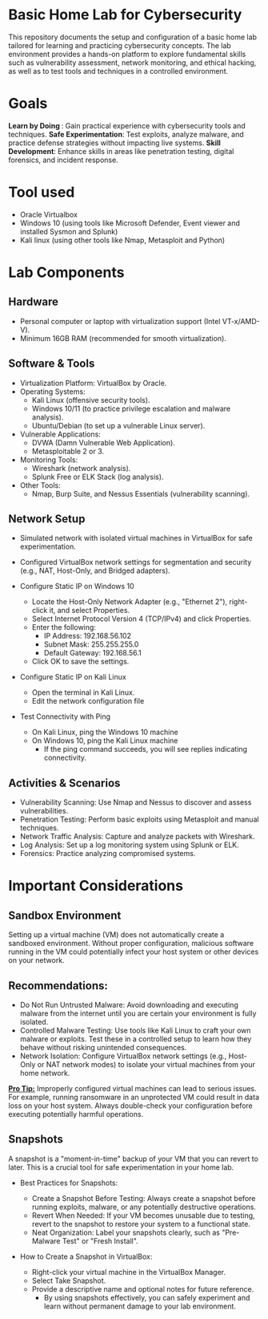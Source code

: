 # Basic Home Lab for Cybersecurity
This repository documents the setup and configuration of a basic home lab tailored for learning and practicing cybersecurity concepts. The lab environment provides a hands-on platform to explore fundamental skills such as vulnerability assessment, network monitoring, and ethical hacking, as well as to test tools and techniques in a controlled environment.

# Goals
<b>Learn by Doing </b>: Gain practical experience with cybersecurity tools and techniques.
<b>Safe Experimentation</b>: Test exploits, analyze malware, and practice defense strategies without impacting live systems.
<b>Skill Development</b>: Enhance skills in areas like penetration testing, digital forensics, and incident response.


# Tool used
- Oracle Virtualbox
- Windows 10 (using tools like Microsoft Defender, Event viewer and installed Sysmon and Splunk) 
- Kali linux (using other tools like Nmap, Metasploit and Python) 


# Lab Components
## Hardware
- Personal computer or laptop with virtualization support (Intel VT-x/AMD-V).
- Minimum 16GB RAM (recommended for smooth virtualization).

## Software & Tools
- Virtualization Platform: VirtualBox by Oracle.
- Operating Systems:
  - Kali Linux (offensive security tools).
  - Windows 10/11 (to practice privilege escalation and malware analysis).
  - Ubuntu/Debian (to set up a vulnerable Linux server).
- Vulnerable Applications:
  - DVWA (Damn Vulnerable Web Application).
  - Metasploitable 2 or 3.
- Monitoring Tools:
  - Wireshark (network analysis).
  - Splunk Free or ELK Stack (log analysis).
- Other Tools:
  - Nmap, Burp Suite, and Nessus Essentials (vulnerability scanning).
## Network Setup
- Simulated network with isolated virtual machines in VirtualBox for safe experimentation.
- Configured VirtualBox network settings for segmentation and security (e.g., NAT, Host-Only, and Bridged adapters).
- Configure Static IP on Windows 10
  - Locate the Host-Only Network Adapter (e.g., "Ethernet 2"), right-click it, and select Properties.
  - Select Internet Protocol Version 4 (TCP/IPv4) and click Properties.
  - Enter the following:
    - IP Address: 192.168.56.102
    - Subnet Mask: 255.255.255.0
    - Default Gateway: 192.168.56.1
  - Click OK to save the settings.
- Configure Static IP on Kali Linux
  - Open the terminal in Kali Linux.
  - Edit the network configuration file

- Test Connectivity with Ping
  - On Kali Linux, ping the Windows 10 machine
  - On Windows 10, ping the Kali Linux machine
    - If the ping command succeeds, you will see replies indicating connectivity.
## Activities & Scenarios
- Vulnerability Scanning: Use Nmap and Nessus to discover and assess vulnerabilities.
- Penetration Testing: Perform basic exploits using Metasploit and manual techniques.
- Network Traffic Analysis: Capture and analyze packets with Wireshark.
- Log Analysis: Set up a log monitoring system using Splunk or ELK.
- Forensics: Practice analyzing compromised systems.

# Important Considerations
## Sandbox Environment
Setting up a virtual machine (VM) does not automatically create a sandboxed environment. Without proper configuration, malicious software running in the VM could potentially infect your host system or other devices on your network.

## Recommendations:
- Do Not Run Untrusted Malware: Avoid downloading and executing malware from the internet until you are certain your environment is fully isolated.
- Controlled Malware Testing: Use tools like Kali Linux to craft your own malware or exploits. Test these in a controlled setup to learn how they behave without risking unintended consequences.
- Network Isolation: Configure VirtualBox network settings (e.g., Host-Only or NAT network modes) to isolate your virtual machines from your home network.

<b><ins>Pro Tip:</b></ins> 
Improperly configured virtual machines can lead to serious issues. For example, running ransomware in an unprotected VM could result in data loss on your host system. Always double-check your configuration before executing potentially harmful operations.

## Snapshots
A snapshot is a "moment-in-time" backup of your VM that you can revert to later. This is a crucial tool for safe experimentation in your home lab.

- Best Practices for Snapshots:
  - Create a Snapshot Before Testing: Always create a snapshot before running exploits, malware, or any potentially destructive operations.
  - Revert When Needed: If your VM becomes unusable due to testing, revert to the snapshot to restore your system to a functional state.
  - Neat Organization: Label your snapshots clearly, such as "Pre-Malware Test" or "Fresh Install".

- How to Create a Snapshot in VirtualBox:
  - Right-click your virtual machine in the VirtualBox Manager.
  - Select Take Snapshot.
  - Provide a descriptive name and optional notes for future reference.
    - By using snapshots effectively, you can safely experiment and learn without permanent damage to your lab environment.




